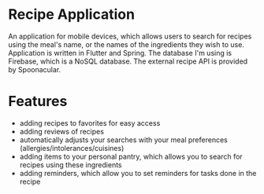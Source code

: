 # Recipe Application

An application for mobile devices, which allows users to search for recipes using the meal's name, or the names of the ingredients they wish to use.
Application is written in Flutter and Spring. The database I'm using is Firebase, which is a NoSQL database. The external recipe API is provided by Spoonacular.

# Features

- adding recipes to favorites for easy access
- adding reviews of recipes
- automatically adjusts your searches with your meal preferences (allergies/intolerances/cuisines)
- adding items to your personal pantry, which allows you to search for recipes using these ingredients
- adding reminders, which allow you to set reminders for tasks done in the recipe
